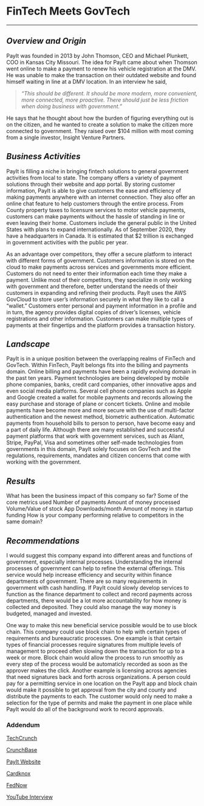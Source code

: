 # **FinTech Meets GovTech**
---
## *Overview and Origin*
PayIt was founded in 2013 by John Thomson, CEO and Michael Plunkett, COO in Kansas City Missouri. The idea for PayIt came about when Thomson went online to make a payment to renew his vehicle registration at the DMV. He was unable to make the transaction on their outdated website and found himself waiting in line at a DMV location. In an interview he said, 
>*“This should be different. It should be more modern, more convenient, more connected, more proactive. There should just be less friction when doing business with government.”*

He says that he thought about how the burden of figuring everything out is on the citizen, and he wanted to create a solution to make the citizen more connected to government.
They raised over $104 million with most coming from a single investor, Insight Venture Partners.
## *Business Activities*
PayIt is filling a niche in bringing fintech solutions to general government activities from local to state. The company offers a variety of payment solutions through their website and app portal. By storing customer information, PayIt is able to give customers the ease and efficiency of making payments anywhere with an internet connection. They also offer an online chat feature to help customers through the entire process. From County property taxes to licensure services to motor vehicle payments, customers can make payments without the hassle of standing in line or even leaving their home. 
Customers include the general public in the United States with plans to expand internationally. As of September 2020, they have a headquarters in Canada. It is estimated that $2 trillion is exchanged in government activities with the public per year.

As an advantage over competitors, they offer a secure platform to interact with different forms of government. Customers information is stored on the cloud to make payments across services and governments more efficient. Customers do not need to enter their information each time they make a payment. Unlike most of their competitors, they specialize in only working with government and therefore, better understand the needs of their customers in expanding and refining their products.
PayIt uses the AWS GovCloud to store user’s information securely in what they like to call a “wallet.” Customers enter personal and payment information in a profile and in turn, the agency provides digital copies of driver’s licenses, vehicle registrations and other information. Customers can make multiple types of payments at their fingertips and the platform provides a transaction history.
## *Landscape*
PayIt is in a unique position between the overlapping realms of FinTech and GovTech. Within FinTech, PayIt belongs fits into the billing and payments domain. Online billing and payments have been a rapidly evolving domain in the past ten years. Payment technologies are being developed by mobile phone companies, banks, credit card companies, other innovative apps and even social media platforms. Several cell phone companies such as Apple and Google created a wallet for mobile payments and records allowing the easy purchase and storage of plane or concert tickets. Online and mobile payments have become more and more secure with the use of multi-factor authentication and the newest method, biometric authentication. Automatic payments from household bills to person to person, have become easy and a part of daily life. Although there are many established and successful payment platforms that work with government services, such as Aliant, Stripe, PayPal, Visa and sometimes other self-made technologies from governments in this domain, PayIt solely focuses on GovTech and the regulations, requirements, mandates and citizen concerns that come with working with the government.
## *Results*
What has been the business impact of this company so far?
Some of the core metrics used Number of payments
Amount of money processed
Volume/Value of stock
App Downloads/month
Amount of money in startup funding
How is your company performing relative to competitors in the same domain? 
## *Recommendations*
I would suggest this company expand into different areas and functions of government, especially internal processes. Understanding the internal processes of government can help to refine the external offerings. This service would help increase efficiency and security within finance departments of government. There are so many requirements in government with cash handling. If PayIt could slowly develop services to function as the finance department to collect and record payments across departments, there would be a lot more accountability for how money is collected and deposited. They could also manage the way money is budgeted, managed and invested.

One way to make this new beneficial service possible would be to use block chain. This company could use block chain to help with certain types of requirements and bureaucratic processes. One example is that certain types of financial processes require signatures from multiple levels of management to proceed often slowing down the transaction for up to a week or more. Block chain would allow the process to run smoothly as every step of the process would be automaticly recorded as soon as the approver makes the click. Another example is licensing across agencies that need signatures back and forth across organizations. A person could pay for a permitting service in one location on the PayIt app and block chain would make it possible to get approval from the city and county and distribute the payments to each. The customer would only need to make a selection for the type of permits and make the payment in one place while PayIt would do all of the background work to record approvals.
### Addendum
[TechCrunch](https://techcrunch.com/2019/03/28/payit-a-payments-platform-designed-for-public-services-raises-100m-from-insight-partners/)

[CrunchBase](https://www.crunchbase.com/organization/payit)

[PayIt Website](https://payitgov.com/about-us/)

[Cardknox](https://www.cardknox.com/white-papers/payment-methods-history-and-future/)

[FedNow](https://www.frbservices.org/financial-services/fednow/trending-world-faster-instant-payments.html)

[YouTube Interview](https://www.youtube.com/watch?v=z9fmgG9EjbY&t=320s)
